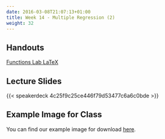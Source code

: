 ```yaml
---
date: 2016-03-08T21:07:13+01:00
title: Week 14 - Multiple Regression (2)
weight: 32
---
```


## Handouts

<a class="btn btn-primary btn-outline btn-xs{{end}}" href="https://github.com/slu-soc5050/Week-14/blob/master/Functions/week-14-r.pdf" target="_blank"> Functions </a>
<a class="btn btn-primary btn-outline btn-xs{{end}}" href="https://github.com/slu-soc5050/Week-14/blob/master/Lab/week-14-lab.pdf" target="_blank"> Lab </a>
<a class="btn btn-primary btn-outline btn-xs{{end}}" href="https://github.com/slu-soc5050/Week-14/blob/master/LaTeX/week-14-latex.pdf" target="_blank"> LaTeX </a>

## Lecture Slides
{{< speakerdeck 4c25f9c25ce446f79d53477c6a6c0bde >}}

## Example Image for Class
You can find our example image for download [here](https://github.com/slu-soc5050/Week-14/raw/master/Exercise/sushi.png).
